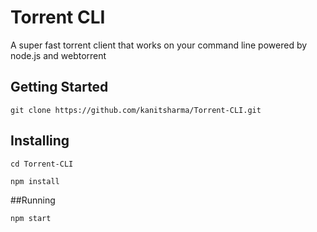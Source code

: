 # Torrent CLI

A super fast torrent client that works on your command line powered by node.js and webtorrent

## Getting Started

```
git clone https://github.com/kanitsharma/Torrent-CLI.git
```
## Installing

```
cd Torrent-CLI
```
```
npm install
```
##Running

```
npm start
```
